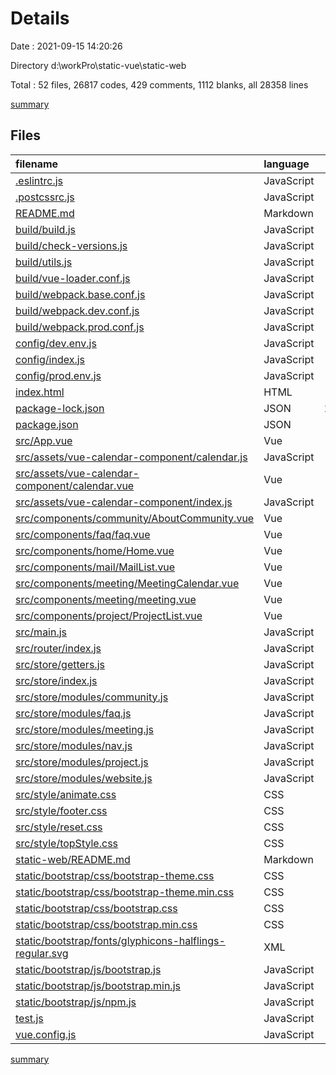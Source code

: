 # Details

Date : 2021-09-15 14:20:26

Directory d:\workPro\static-vue\static-web

Total : 52 files,  26817 codes, 429 comments, 1112 blanks, all 28358 lines

[summary](results.md)

## Files
| filename | language | code | comment | blank | total |
| :--- | :--- | ---: | ---: | ---: | ---: |
| [.eslintrc.js](/.eslintrc.js) | JavaScript | 20 | 8 | 2 | 30 |
| [.postcssrc.js](/.postcssrc.js) | JavaScript | 7 | 2 | 2 | 11 |
| [README.md](/README.md) | Markdown | 14 | 0 | 8 | 22 |
| [build/build.js](/build/build.js) | JavaScript | 35 | 0 | 7 | 42 |
| [build/check-versions.js](/build/check-versions.js) | JavaScript | 45 | 0 | 10 | 55 |
| [build/utils.js](/build/utils.js) | JavaScript | 81 | 5 | 17 | 103 |
| [build/vue-loader.conf.js](/build/vue-loader.conf.js) | JavaScript | 21 | 0 | 2 | 23 |
| [build/webpack.base.conf.js](/build/webpack.base.conf.js) | JavaScript | 94 | 4 | 4 | 102 |
| [build/webpack.dev.conf.js](/build/webpack.dev.conf.js) | JavaScript | 82 | 7 | 7 | 96 |
| [build/webpack.prod.conf.js](/build/webpack.prod.conf.js) | JavaScript | 114 | 25 | 8 | 147 |
| [config/dev.env.js](/config/dev.env.js) | JavaScript | 6 | 0 | 2 | 8 |
| [config/index.js](/config/index.js) | JavaScript | 31 | 32 | 16 | 79 |
| [config/prod.env.js](/config/prod.env.js) | JavaScript | 4 | 0 | 1 | 5 |
| [index.html](/index.html) | HTML | 11 | 1 | 1 | 13 |
| [package-lock.json](/package-lock.json) | JSON | 13,375 | 0 | 1 | 13,376 |
| [package.json](/package.json) | JSON | 85 | 0 | 1 | 86 |
| [src/App.vue](/src/App.vue) | Vue | 132 | 0 | 6 | 138 |
| [src/assets/vue-calendar-component/calendar.js](/src/assets/vue-calendar-component/calendar.js) | JavaScript | 106 | 12 | 2 | 120 |
| [src/assets/vue-calendar-component/calendar.vue](/src/assets/vue-calendar-component/calendar.vue) | Vue | 337 | 5 | 12 | 354 |
| [src/assets/vue-calendar-component/index.js](/src/assets/vue-calendar-component/index.js) | JavaScript | 2 | 6 | 2 | 10 |
| [src/components/community/AboutCommunity.vue](/src/components/community/AboutCommunity.vue) | Vue | 89 | 2 | 7 | 98 |
| [src/components/faq/faq.vue](/src/components/faq/faq.vue) | Vue | 62 | 0 | 3 | 65 |
| [src/components/home/Home.vue](/src/components/home/Home.vue) | Vue | 452 | 4 | 16 | 472 |
| [src/components/mail/MailList.vue](/src/components/mail/MailList.vue) | Vue | 101 | 2 | 3 | 106 |
| [src/components/meeting/MeetingCalendar.vue](/src/components/meeting/MeetingCalendar.vue) | Vue | 50 | 0 | 5 | 55 |
| [src/components/meeting/meeting.vue](/src/components/meeting/meeting.vue) | Vue | 165 | 9 | 4 | 178 |
| [src/components/project/ProjectList.vue](/src/components/project/ProjectList.vue) | Vue | 121 | 6 | 3 | 130 |
| [src/main.js](/src/main.js) | JavaScript | 21 | 6 | 7 | 34 |
| [src/router/index.js](/src/router/index.js) | JavaScript | 38 | 13 | 4 | 55 |
| [src/store/getters.js](/src/store/getters.js) | JavaScript | 11 | 5 | 2 | 18 |
| [src/store/index.js](/src/store/index.js) | JavaScript | 22 | 3 | 4 | 29 |
| [src/store/modules/community.js](/src/store/modules/community.js) | JavaScript | 47 | 19 | 1 | 67 |
| [src/store/modules/faq.js](/src/store/modules/faq.js) | JavaScript | 34 | 0 | 1 | 35 |
| [src/store/modules/meeting.js](/src/store/modules/meeting.js) | JavaScript | 63 | 0 | 3 | 66 |
| [src/store/modules/nav.js](/src/store/modules/nav.js) | JavaScript | 53 | 0 | 1 | 54 |
| [src/store/modules/project.js](/src/store/modules/project.js) | JavaScript | 72 | 0 | 1 | 73 |
| [src/store/modules/website.js](/src/store/modules/website.js) | JavaScript | 41 | 0 | 1 | 42 |
| [src/style/animate.css](/src/style/animate.css) | CSS | 1,256 | 11 | 312 | 1,579 |
| [src/style/footer.css](/src/style/footer.css) | CSS | 0 | 0 | 1 | 1 |
| [src/style/reset.css](/src/style/reset.css) | CSS | 50 | 1 | 1 | 52 |
| [src/style/topStyle.css](/src/style/topStyle.css) | CSS | 0 | 0 | 1 | 1 |
| [static-web/README.md](/static-web/README.md) | Markdown | 2 | 0 | 1 | 3 |
| [static/bootstrap/css/bootstrap-theme.css](/static/bootstrap/css/bootstrap-theme.css) | CSS | 581 | 6 | 0 | 587 |
| [static/bootstrap/css/bootstrap-theme.min.css](/static/bootstrap/css/bootstrap-theme.min.css) | CSS | 1 | 5 | 0 | 6 |
| [static/bootstrap/css/bootstrap.css](/static/bootstrap/css/bootstrap.css) | CSS | 6,826 | 8 | 0 | 6,834 |
| [static/bootstrap/css/bootstrap.min.css](/static/bootstrap/css/bootstrap.min.css) | CSS | 1 | 5 | 0 | 6 |
| [static/bootstrap/fonts/glyphicons-halflings-regular.svg](/static/bootstrap/fonts/glyphicons-halflings-regular.svg) | XML | 288 | 0 | 0 | 288 |
| [static/bootstrap/js/bootstrap.js](/static/bootstrap/js/bootstrap.js) | JavaScript | 1,752 | 211 | 618 | 2,581 |
| [static/bootstrap/js/bootstrap.min.js](/static/bootstrap/js/bootstrap.min.js) | JavaScript | 1 | 5 | 0 | 6 |
| [static/bootstrap/js/npm.js](/static/bootstrap/js/npm.js) | JavaScript | 12 | 1 | 0 | 13 |
| [test.js](/test.js) | JavaScript | 0 | 0 | 1 | 1 |
| [vue.config.js](/vue.config.js) | JavaScript | 3 | 0 | 0 | 3 |

[summary](results.md)
